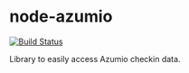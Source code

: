 node-azumio
===========

[![Build Status][badge-travis-img]][badge-travis-url]

Library to easily access Azumio checkin data.

[badge-travis-img]: https://img.shields.io/travis/samcday/node-azumio.svg?style=flat-square
[badge-travis-url]: https://travis-ci.org/samcday/node-azumio
